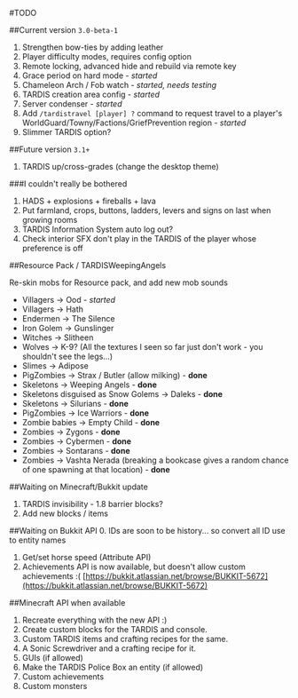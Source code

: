 #TODO

##Current version `3.0-beta-1`
1. Strengthen bow-ties by adding leather
2. Player difficulty modes, requires config option
3. Remote locking, advanced hide and rebuild via remote key
4. Grace period on hard mode - _started_
5. Chameleon Arch / Fob watch - _started, needs testing_
6. TARDIS creation area config - _started_
7. Server condenser - _started_
8. Add `/tardistravel [player] ?` command to request travel to a player's WorldGuard/Towny/Factions/GriefPrevention region - _started_
9. Slimmer TARDIS option?

##Future version `3.1+`
1. TARDIS up/cross-grades (change the desktop theme)

###I couldn't really be bothered
1. HADS + explosions + fireballs + lava
2. Put farmland, crops, buttons, ladders, levers and signs on last when growing rooms
3. TARDIS Information System auto log out?
4. Check interior SFX don't play in the TARDIS of the player whose preference is off

##Resource Pack / TARDISWeepingAngels

Re-skin mobs for Resource pack, and add new mob sounds

* Villagers -> Ood - _started_
* Villagers -> Hath
* Endermen -> The Silence
* Iron Golem -> Gunslinger
* Witches -> Slitheen
* Wolves -> K-9? (All the textures I seen so far just don't work - you shouldn't see the legs...)
* Slimes -> Adipose
* PigZombies -> Strax / Butler (allow milking) - __done__
* Skeletons -> Weeping Angels - __done__
* Skeletons disguised as Snow Golems -> Daleks - __done__
* Skeletons -> Silurians - __done__
* PigZombies -> Ice Warriors - __done__
* Zombie babies -> Empty Child - __done__
* Zombies -> Zygons - __done__
* Zombies -> Cybermen - __done__
* Zombies -> Sontarans - __done__
* Zombies -> Vashta Nerada (breaking a bookcase gives a random chance of one spawning at that location) - __done__

##Waiting on Minecraft/Bukkit update

1. TARDIS invisibility - 1.8 barrier blocks?
2. Add new blocks / items

##Waiting on Bukkit API
0. IDs are soon to be history... so convert all ID use to entity names
1. Get/set horse speed (Attribute API)
2. Achievements API is now available, but doesn't allow custom achievements :( [https://bukkit.atlassian.net/browse/BUKKIT-5672](https://bukkit.atlassian.net/browse/BUKKIT-5672)

##Minecraft API when available
1. Recreate everything with the new API :)
2. Create custom blocks for the TARDIS and console.
3. Custom TARDIS items and crafting recipes for the same.
4. A Sonic Screwdriver and a crafting recipe for it.
5. GUIs (if allowed)
6. Make the TARDIS Police Box an entity (if allowed)
7. Custom achievements
8. Custom monsters
